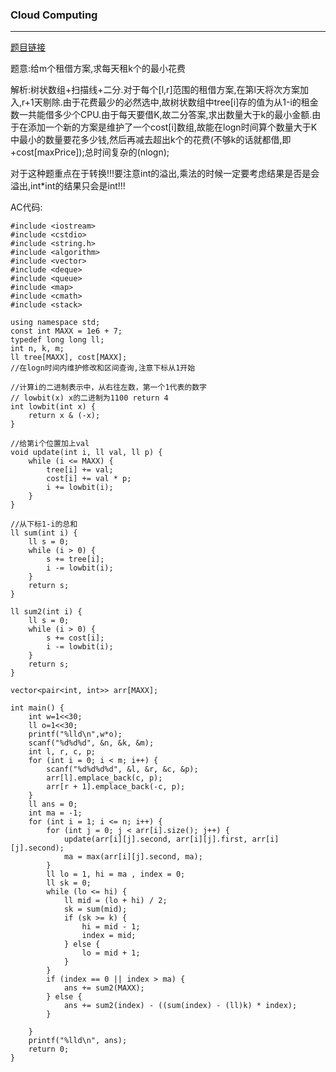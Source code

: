 ### Cloud Computing

---

[题目链接](http://codeforces.com/problemset/problem/1070/C)

题意:给m个租借方案,求每天租k个的最小花费

解析:树状数组+扫描线+二分.对于每个[l,r]范围的租借方案,在第l天将次方案加入,r+1天剔除.由于花费最少的必然选中,故树状数组中tree[i]存的值为从1-i的租金数一共能借多少个CPU.由于每天要借K,故二分答案,求出数量大于k的最小金额.由于在添加一个新的方案是维护了一个cost[i]数组,故能在logn时间算个数量大于K中最小的数量要花多少钱,然后再减去超出k个的花费(不够k的话就都借,即+cost[maxPrice]);总时间复杂的(nlogn);

对于这种题重点在于转换!!!要注意int的溢出,乘法的时候一定要考虑结果是否是会溢出,int*int的结果只会是int!!!

AC代码:

```
#include <iostream>
#include <cstdio>
#include <string.h>
#include <algorithm>
#include <vector>
#include <deque>
#include <queue>
#include <map>
#include <cmath>
#include <stack>

using namespace std;
const int MAXX = 1e6 + 7;
typedef long long ll;
int n, k, m;
ll tree[MAXX], cost[MAXX];
//在logn时间内维护修改和区间查询,注意下标从1开始

//计算i的二进制表示中，从右往左数，第一个1代表的数字
// lowbit(x) x的二进制为1100 return 4
int lowbit(int x) {
    return x & (-x);
}

//给第i个位置加上val
void update(int i, ll val, ll p) {
    while (i <= MAXX) {
        tree[i] += val;
        cost[i] += val * p;
        i += lowbit(i);
    }
}

//从下标1-i的总和
ll sum(int i) {
    ll s = 0;
    while (i > 0) {
        s += tree[i];
        i -= lowbit(i);
    }
    return s;
}

ll sum2(int i) {
    ll s = 0;
    while (i > 0) {
        s += cost[i];
        i -= lowbit(i);
    }
    return s;
}

vector<pair<int, int>> arr[MAXX];

int main() {
    int w=1<<30;
    ll o=1<<30;
    printf("%lld\n",w*o);
    scanf("%d%d%d", &n, &k, &m);
    int l, r, c, p;
    for (int i = 0; i < m; i++) {
        scanf("%d%d%d%d", &l, &r, &c, &p);
        arr[l].emplace_back(c, p);
        arr[r + 1].emplace_back(-c, p);
    }
    ll ans = 0;
    int ma = -1;
    for (int i = 1; i <= n; i++) {
        for (int j = 0; j < arr[i].size(); j++) {
            update(arr[i][j].second, arr[i][j].first, arr[i][j].second);
            ma = max(arr[i][j].second, ma);
        }
        ll lo = 1, hi = ma , index = 0;
        ll sk = 0;
        while (lo <= hi) {
            ll mid = (lo + hi) / 2;
            sk = sum(mid);
            if (sk >= k) {
                hi = mid - 1;
                index = mid;
            } else {
                lo = mid + 1;
            }
        }
        if (index == 0 || index > ma) {
            ans += sum2(MAXX);
        } else {
            ans += sum2(index) - ((sum(index) - (ll)k) * index);
        }

    }
    printf("%lld\n", ans);
    return 0;
}
```

